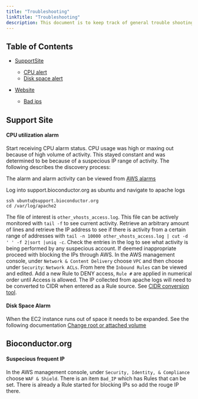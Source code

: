 ```yaml
---
title: "Troubleshooting"
linkTitle: "Troubleshooting"
description: This document is to keep track of general trouble shooting for any AWS related project or service. 
---
```


## Table of Contents
- [SupportSite](#supportsite)
    * [CPU alert](#cpualert)
    * [Disk space alert](#diskalert)

- [Website](#website)
    * [Bad ips](#badips)


<a name="supportsite"></a>

## Support Site

<a name="cpualert"></a>

#### CPU utilization alarm 

Start receiving CPU alarm status. CPU usage was high or maxing out because of
high volume of activity. This stayed constant and was determined to be because
of a suspecious IP range of activity. The following describes the discovery
process: 

The alarm and alarm activity can be viewed from [AWS alarms](https://console.aws.amazon.com/cloudwatch/home?region=us-east-1#alarm:alarmFilter=ANY)


Log into support.bioconductor.org as ubuntu and navigate to apache logs

```
ssh ubuntu@support.bioconductor.org 
cd /var/log/apache2
```

The file of interest is `other_vhosts_access.log`. This file can be actively
monitored with `tail -f` to see current activity. Retrieve an arbitrary amount
of lines and retrieve the IP address to see if there is activity from a certain
range of addresses with `tail -n 10000 other_vhosts_access.log | cut -d ' ' -f
2|sort |uniq -c`. Check the entries in the log to see what activity is being
performed by any suspecious account. If deemed inappropriate proceed with
blocking the IPs through AWS. In the AWS management console, under `Network &
Content Delivery` choose `VPC` and then choose under `Security`:  `Network
ACLs`.  From here the `Inbound Rules` can be viewed and edited. Add a new Rule
to DENY access, `Rule #` are applied in numerical order until Access is
allowed.  The IP collected from apache logs will need to be converted to CIDR
when entered as a Rule source.  See [CIDR conversion tool](https://www.ipaddressguide.com/cidr).  


<a name="diskalert"></a>

#### Disk Space Alarm

When the EC2 instance runs out of space it needs to be expanded.
See the following documentation [Change root or attached volume](https://github.com/Bioconductor/AWS_management/blob/master/docs/EC2_resize.md#change-root-or-attached-volume)


<a name="website"></a>

## Bioconductor.org

<a name="badips"></a>

#### Suspecious frequent IP 

In the AWS management console, under `Security, Identity, & Compliance` choose
`WAF & Shield`.  There is an item `Bad_IP` which has Rules that can be
set. There is already a Rule started for blocking IPs so add the rouge IP
there. 